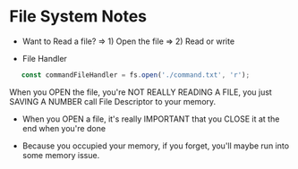 # File System Notes

- Want to Read a file? => 1) Open the file => 2) Read or write

- File Handler 

```js
   const commandFileHandler = fs.open('./command.txt', 'r');
```

When you OPEN the file, you're NOT REALLY READING A FILE, you just SAVING A NUMBER call File Descriptor to your memory.

-  When you OPEN a file, it's really IMPORTANT that you CLOSE it at the end when you're done

- Because you occupied your memory, if you forget, you'll maybe run into some memory issue.